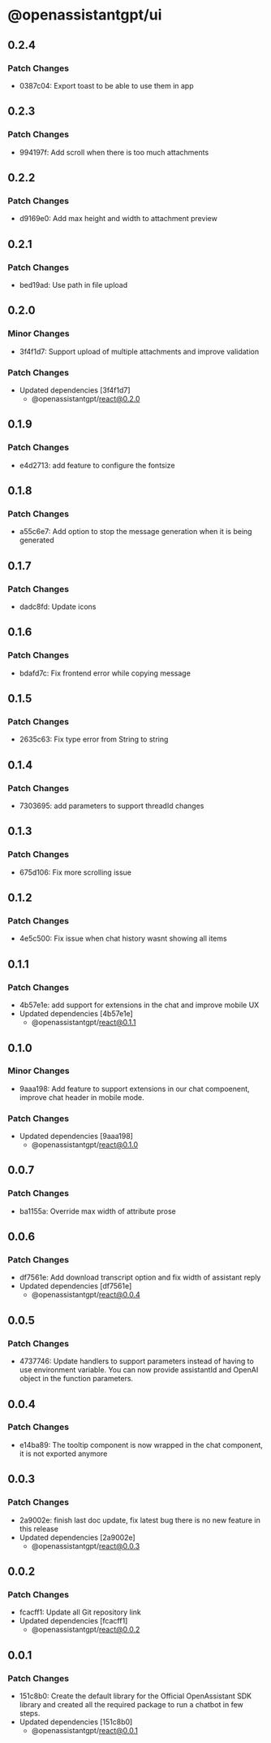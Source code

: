 # @openassistantgpt/ui

## 0.2.4

### Patch Changes

- 0387c04: Export toast to be able to use them in app

## 0.2.3

### Patch Changes

- 994197f: Add scroll when there is too much attachments

## 0.2.2

### Patch Changes

- d9169e0: Add max height and width to attachment preview

## 0.2.1

### Patch Changes

- bed19ad: Use path in file upload

## 0.2.0

### Minor Changes

- 3f4f1d7: Support upload of multiple attachments and improve validation

### Patch Changes

- Updated dependencies [3f4f1d7]
  - @openassistantgpt/react@0.2.0

## 0.1.9

### Patch Changes

- e4d2713: add feature to configure the fontsize

## 0.1.8

### Patch Changes

- a55c6e7: Add option to stop the message generation when it is being generated

## 0.1.7

### Patch Changes

- dadc8fd: Update icons

## 0.1.6

### Patch Changes

- bdafd7c: Fix frontend error while copying message

## 0.1.5

### Patch Changes

- 2635c63: Fix type error from String to string

## 0.1.4

### Patch Changes

- 7303695: add parameters to support threadId changes

## 0.1.3

### Patch Changes

- 675d106: Fix more scrolling issue

## 0.1.2

### Patch Changes

- 4e5c500: Fix issue when chat history wasnt showing all items

## 0.1.1

### Patch Changes

- 4b57e1e: add support for extensions in the chat and improve mobile UX
- Updated dependencies [4b57e1e]
  - @openassistantgpt/react@0.1.1

## 0.1.0

### Minor Changes

- 9aaa198: Add feature to support extensions in our chat compoenent, improve chat header in mobile mode.

### Patch Changes

- Updated dependencies [9aaa198]
  - @openassistantgpt/react@0.1.0

## 0.0.7

### Patch Changes

- ba1155a: Override max width of attribute prose

## 0.0.6

### Patch Changes

- df7561e: Add download transcript option and fix width of assistant reply
- Updated dependencies [df7561e]
  - @openassistantgpt/react@0.0.4

## 0.0.5

### Patch Changes

- 4737746: Update handlers to support parameters instead of having to use environment variable. You can now provide assistantId and OpenAI object in the function parameters.

## 0.0.4

### Patch Changes

- e14ba89: The tooltip component is now wrapped in the chat component, it is not exported anymore

## 0.0.3

### Patch Changes

- 2a9002e: finish last doc update, fix latest bug there is no new feature in this release
- Updated dependencies [2a9002e]
  - @openassistantgpt/react@0.0.3

## 0.0.2

### Patch Changes

- fcacff1: Update all Git repository link
- Updated dependencies [fcacff1]
  - @openassistantgpt/react@0.0.2

## 0.0.1

### Patch Changes

- 151c8b0: Create the default library for the Official OpenAssistant SDK library and created all the required package to run a chatbot in few steps.
- Updated dependencies [151c8b0]
  - @openassistantgpt/react@0.0.1
